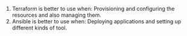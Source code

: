 1) Terraform is better to use when: Provisioning and configuring the resources and also managing them.
2) Ansible is better to use when: Deploying applications and setting up different kinds of tool.
